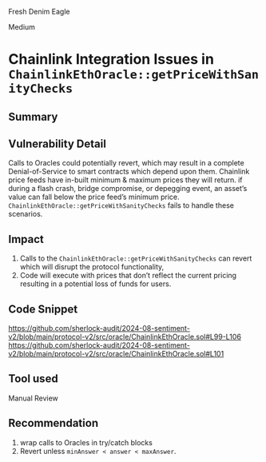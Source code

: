 Fresh Denim Eagle

Medium

# Chainlink Integration Issues in `ChainlinkEthOracle::getPriceWithSanityChecks`

## Summary

## Vulnerability Detail
Calls to Oracles could potentially revert, which may result in a complete Denial-of-Service to smart contracts which depend upon them. 
Chainlink price feeds have in-built minimum & maximum prices they will return. if during a flash crash, bridge compromise, or depegging event, an asset’s value can fall below the price feed’s minimum price. 
`ChainlinkEthOracle::getPriceWithSanityChecks` fails to handle these scenarios.
## Impact
1. Calls to the `ChainlinkEthOracle::getPriceWithSanityChecks` can revert which will disrupt the protocol functionality,
2. Code will execute with prices that don’t reflect the current pricing resulting in a potential loss of funds for users.
## Code Snippet
https://github.com/sherlock-audit/2024-08-sentiment-v2/blob/main/protocol-v2/src/oracle/ChainlinkEthOracle.sol#L99-L106
https://github.com/sherlock-audit/2024-08-sentiment-v2/blob/main/protocol-v2/src/oracle/ChainlinkEthOracle.sol#L101
## Tool used

Manual Review

## Recommendation
1. wrap calls to Oracles in try/catch blocks
2. Revert unless `minAnswer < answer < maxAnswer`.